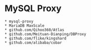 # MySQL Proxy

    * mysql-proxy
    * MariaDB MaxScale
    * github.com/Qihoo360/Atlas
    * github.com/Meituan-Dianping/DBProxy
    * github.com/flike/kingshard
    * github.com/alibaba/cobar
